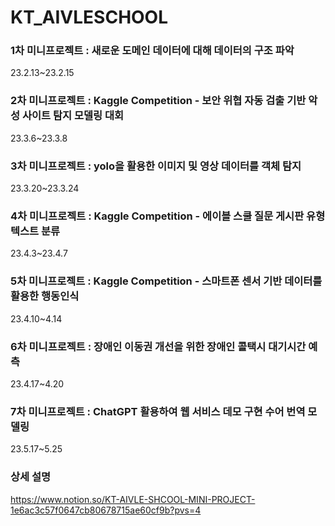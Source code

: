 # KT_AIVLESCHOOL

### 1차 미니프로젝트 : 새로운 도메인 데이터에 대해 데이터의 구조 파악

23.2.13~23.2.15

### 2차 미니프로젝트 : Kaggle Competition - 보안 위협 자동 검출 기반 악성 사이트 탐지 모델링 대회

23.3.6~23.3.8

### 3차 미니프로젝트 : yolo을 활용한 이미지 및 영상 데이터를 객체 탐지

23.3.20~23.3.24

### 4차 미니프로젝트 : Kaggle Competition - 에이블 스쿨 질문 게시판 유형 텍스트 분류

23.4.3~23.4.7

### 5차 미니프로젝트 : Kaggle Competition - 스마트폰 센서 기반 데이터를 활용한 행동인식

23.4.10~4.14

### 6차 미니프로젝트 : 장애인 이동권 개선을 위한 장애인 콜택시 대기시간 예측

23.4.17~4.20

### 7차 미니프로젝트 : ChatGPT 활용하여 웹 서비스 데모 구현 수어 번역 모델링

23.5.17~5.25

### 상세 설명
https://www.notion.so/KT-AIVLE-SHCOOL-MINI-PROJECT-1e6ac3c57f0647cb80678715ae60cf9b?pvs=4
